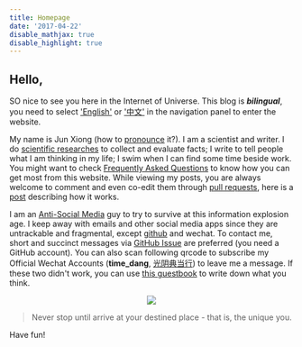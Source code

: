 ```yaml
---
title: Homepage
date: '2017-04-22'
disable_mathjax: true
disable_highlight: true
---
```



## Hello,

SO nice to see you here in the Internet of Universe. This blog is ___bilingual___, you need to select ['English'](/en) or ['中文'](/cn) in the navigation panel to enter the website.

My name is Jun Xiong (how to [pronounce](/en/faq#jun) it?). I am a scientist and writer. I do [scientific researches](/en/projects) to collect and evaluate facts; I write to tell people what I am thinking in my life; I swim when I can find some time beside work. You might want to check [Frequently Asked Questions](/en/faq) to know how you can get most from this website. While viewing my posts, you are always welcome to comment and even co-edit them through [pull requests](https://help.github.com/articles/about-pull-requests/), here is a [post](/) describing how it works.

I am an [Anti-Social Media](http://www.huffingtonpost.com/carrie-kirk/why-im-antisocial-media_b_5961252.html) guy to try to survive at this  information explosion age. I keep away with emails and other social media apps since they are untrackable and fragmental, except [github](https://github.com/suredream) and wechat. To contact me, short and succinct messages via [GitHub Issue](https://github.com/suredream/suredream.github.io/issues/new) are preferred (you need a GitHub account). You can also scan following qrcode to subscribe my Official Wechat Accounts (**time_dang**, [光阴典当行](/cn)) to leave me a message. If these two didn't work, you can use [this guestbook](/guestbook) to write down what you think.

<div style="text-align:center"><img src="/images/qrcode.jpg"/></div>

> Never stop until arrive at your destined place - that is, the unique you.

Have fun!


<!-- ^[这也是我尽量坚持的网页设计原则：若无必要，绝不多加载一个文件。] -->